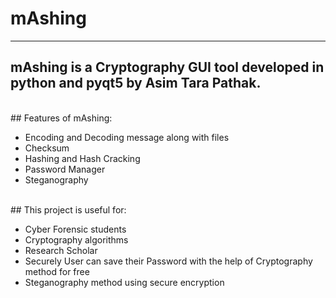 # mAshing
---
## mAshing is a Cryptography GUI tool developed in python and pyqt5 by Asim Tara Pathak.
<br>
## Features of mAshing:

- Encoding and Decoding message along with files
- Checksum
- Hashing and Hash Cracking
- Password Manager
- Steganography
<br>
## This project is useful for:

- Cyber Forensic students
- Cryptography algorithms
- Research Scholar
- Securely User can save their Password with the help of Cryptography method for free
- Steganography method using secure encryption
